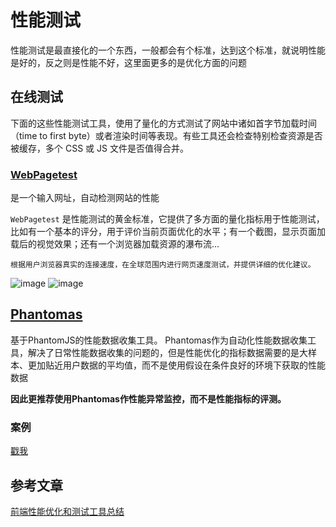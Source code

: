 # 性能测试

性能测试是最直接化的一个东西，一般都会有个标准，达到这个标准，就说明性能是好的，反之则是性能不好，这里面更多的是优化方面的问题


## 在线测试
下面的这些性能测试工具，使用了量化的方式测试了网站中诸如首字节加载时间（time to first byte）或者渲染时间等表现。有些工具还会检查特别检查资源是否被缓存，多个 CSS 或 JS 文件是否值得合并。

### [WebPagetest](http://www.webpagetest.org/)
是一个输入网址，自动检测网站的性能

`WebPagetest` 是性能测试的黄金标准，它提供了多方面的量化指标用于性能测试，比如有一个基本的评分，用于评价当前页面优化的水平；有一个截图，显示页面加载后的视觉效果；还有一个浏览器加载资源的瀑布流...

    根据用户浏览器真实的连接速度，在全球范围内进行网页速度测试，并提供详细的优化建议。
    
    
![image](http://7xpwlt.com1.z0.glb.clouddn.com/mail163.png)
![image](http://7xpwlt.com1.z0.glb.clouddn.com/QQ%E5%9B%BE%E7%89%8720170322004238.png)



## [Phantomas](https://github.com/macbre/phantomas) 
基于PhantomJS的性能数据收集工具。 
Phantomas作为自动化性能数据收集工具，解决了日常性能数据收集的问题的，但是性能优化的指标数据需要的是大样本、更加贴近用户数据的平均值，而不是使用假设在条件良好的环境下获取的性能数据

**因此更推荐使用Phantomas作性能异常监控，而不是性能指标的评测。**

### 案例
[戳我](./performance/readme.md)

## 参考文章

[前端性能优化和测试工具总结](http://www.jianshu.com/p/cdf777f13ff6)

